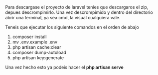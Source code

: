 <p>Para descargase el proyecto de laravel tenies que descargaros el zip, depues descrompimirlo. Una vez descrompimido y dentro del directorio abrir una terminal, ya sea cmd, la visual cualquiera vale.</p>
<p>Teneis que ejecutar los siguiente comandos en el orden de abajo</p>
<ol>
  <li>composer install</li>
  <li>mv .env.example .env </li>
  <li>php artisan cache:clear </li>
    <li>composer dump-autoload</li>
    <li>php artisan key:generate</li>
</ol>

<p> Una vez hecho esto ya podeis hacer el <strong>php artisan serve</strong></p>
